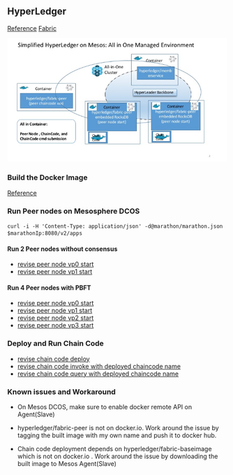 ## HyperLedger 

[Reference](https://github.com/hyperledger/hyperledger)
[Fabric](https://github.com/hyperledger/fabric)

![Image of HyperLedger on Mesos](../../doc/images/hyperledger_mesos.jpg)

### Build the Docker Image

[Reference](https://github.com/hyperledger/fabric/blob/master/docs/dev-setup/install.md)

### Run Peer nodes on Mesosphere DCOS

	curl -i -H 'Content-Type: application/json' -d@marathon/marathon.json $marathonIp:8080/v2/apps
	
#### Run 2 Peer nodes without consensus

* [revise peer node vp0 start](marathon/marathon_vp0.json)
* [revise peer node vp1 start](marathon/marathon_vp1.json)

#### Run 4 Peer nodes with PBFT

* [revise peer node vp0 start](marathon/marathon_pbft_vp0.json)
* [revise peer node vp1 start](marathon/marathon_pbft_vp1.json)
* [revise peer node vp2 start](marathon/marathon_pbft_vp2.json)
* [revise peer node vp3 start](marathon/marathon_pbft_vp3.json)

### Deploy and Run Chain Code

* [revise chain code deploy](marathon/marathon_chaincode_deploy.json)
* [revise chain code invoke with deployed chaincode name](marathon/marathon_chaincode_invoke.json)
* [revise chain code query with deployed chaincode name](marathon/marathon_chaincode_query.json)


### Known issues and Workaround

* On Mesos DCOS, make sure to enable docker remote API on Agent(Slave)

* hyperledger/fabric-peer is not on docker.io. Work around the issue by tagging the built image with my own name and push it to docker hub.

* Chain code deployment depends on hyperledger/fabric-baseimage which is not on docker.io . Work around the issue by downloading the built image to Mesos Agent(Slave)